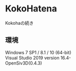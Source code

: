 # KokoHatena

Kokohaの続き

## 環境
Windows 7 SP1 / 8.1 / 10 (64-bit)  
Visual Studio 2019 version 16.4-  
OpenSiv3D(0.4.3)